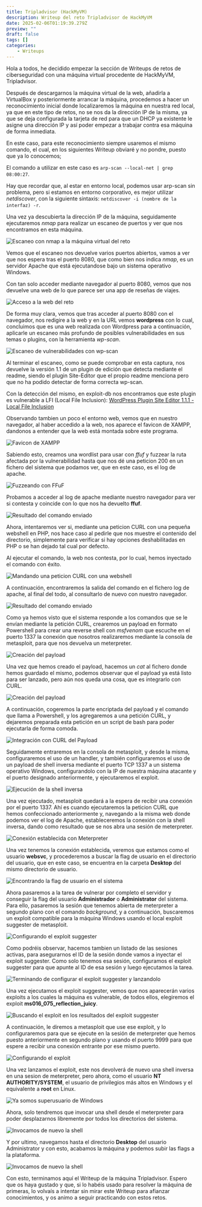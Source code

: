 ```yaml
---
title: Tripladvisor (HackMyVM)
description: Writeup del reto Tripladvisor de HackMyVM
date: 2025-02-06T01:19:39.279Z
preview: ""
draft: false
tags: []
categories:
    - Writeups
---
```

Hola a todos, he decidido empezar la sección de Writeups de retos de ciberseguridad con una máquina virtual procedente de HackMyVM, Tripladvisor. 

Después de descargarnos la máquina virtual de la web, añadirla a VirtualBox y posteriormente arrancar la máquina, procedemos a hacer un reconocimiento inicial donde localizaremos la máquina en nuestra red local, ya que en este tipo de retos, no se nos da la dirección IP de la misma, ya que se deja configurada la tarjeta de red para que un DHCP ya existente le asigne una dirección IP y así poder empezar a trabajar contra esa máquina de forma inmediata. 

En este caso, para este reconocimiento siempre usaremos el mismo comando, el cual, en los siguientes Writeup obviaré y no pondre, puesto que ya lo conocemos;

 El comando a utilizar en este caso es ```arp-scan --local-net | grep 08:00:27```. 

Hay que recordar que, al estar en entorno local, podemos usar arp-scan sin problema, pero si estamos en entorno corporativo, es mejor utilizar _netdiscover_, con la siguiente sintaxis: ```netdiscover -i (nombre de la interfaz) -r```.

Una vez ya descubierta la dirección IP de la máquina, seguidamente ejecutaremos _nmap_ para realizar un escaneo de puertos y ver que nos encontramos en esta máquina.

![Escaneo con nmap a la máquina virtual del reto](/img/tripl1.png)

Vemos que el escaneo nos devuelve varios puertos abiertos, vamos a ver que nos espera tras el puerto 8080, que como bien nos indica *nmap*, es un servidor Apache que está ejecutandose bajo un sistema operativo Windows. 

Con tan solo acceder mediante navegador al puerto 8080, vemos que nos devuelve una web de lo que parece ser una app de reseñas de viajes. 

![Acceso a la web del reto](/img/tripl2.png)

De forma muy clara, vemos que tras acceder al puerto 8080 con el navegador, nos redigire a la web y en la URL vemos **wordpress** con lo cual, concluimos que es una web realizada con Wordpress para a continuación, aplicarle un escaneo más profundo de posibles vulnerabilidades en sus temas o plugins, con la herramienta *wp-scan*.

![Escaneo de vulnerabilidades con wp-scan](/img/tripl3.png)

Al terminar el escaneo, como se puede comprobar en esta captura, nos devuelve la versión 1.1 de un plugin de edición que detecta mediante el readme, siendo el plugin Site-Editor que el propio readme menciona pero que no ha podido detectar de forma correcta wp-scan.

Con la detección del mismo, en exploit-db nos encontramos que este plugin es vulnerable a LFI (Local File Inclusion): [WordPress Plugin Site Editor 1.1.1 - Local File Inclusion](https://www.exploit-db.com/exploits/44340)

Observando tambien un poco el entorno web, vemos que en nuestro navegador, al haber accedido a la web, nos aparece el favicon de XAMPP, dandonos a entender que la web está montada sobre este programa.

![Favicon de XAMPP](/img/tripl4.png)

Sabiendo esto, creamos una wordlist para usar con *ffuf* y fuzzear la ruta afectada por la vulnerabilidad hasta que nos dé una peticion 200 en un fichero del sistema que podamos ver, que en este caso, es el log de apache. 

![Fuzzeando con FFuF](/img/tripl5.png)

Probamos a acceder al log de apache mediante nuestro navegador para ver si contesta y coincide con lo que nos ha devuelto **ffuf**.

![Resultado del comando enviado](/img/tripl6.png)

Ahora, intentaremos ver si, mediante una peticion CURL con una pequeña webshell en PHP, nos hace caso al pedirle que nos muestre el contenido del directorio, simplemente para verificar si hay opciones deshabilitadas en PHP o se han dejado tal cual por defecto. 

Al ejecutar el comando, la web nos contesta, por lo cual, hemos inyectado el comando con éxito. 

![Mandando una peticion CURL con una webshell](/img/tripl7.png)

A continuación, encontraremos la salida del comando en el fichero log de apache, al final del todo, al consultarlo de nuevo con nuestro navegador. 

![Resultado del comando enviado](/img/tripl8.png)

Como ya hemos visto que el sistema responde a los comandos que se le envían mediante la petición CURL, crearemos un payload en formato Powershell para crear una reverse shell con *msfvenom* que escuche en el puerto 1337 la conexión que nosotros realizaremos mediante la consola de metasploit, para que nos devuelva un meterpreter.

![Creación del payload](/img/tripl9.png)

Una vez que hemos creado el payload, hacemos un *cat* al fichero donde hemos guardado el mismo, podemos observar que el payload ya está listo para ser lanzado, pero aún nos queda una cosa, que es integrarlo con CURL. 

![Creación del payload](/img/tripl10.png)

A continuación, cogeremos la parte encriptada del payload y el comando que llama a Powershell, y los agregaremos a una petición CURL, y dejaremos preparada esta petición en un script de bash para poder ejecutarla de forma comoda. 

![Integración con CURL del Payload](/img/tripl11.png)

Seguidamente entraremos en la consola de metasploit, y desde la misma, configuraremos el uso de un handler, y también configuraremos el uso de un payload de shell inversa mediante el puerto TCP 1337 a un sistema operativo Windows, configurandolo con la IP de nuestra máquina atacante y el puerto designado anteriormente, y ejecutaremos el exploit. 

![Ejecución de la shell inversa](/img/tripl12.png)

Una vez ejecutado, metasploit quedará a la espera de recibir una conexión por el puerto 1337. Ahí es cuando ejecutaremos la peticion CURL que hemos confeccionado anteriormente y, navegando a la misma web donde podemos ver el log de Apache, estableceremos la conexión con la shell inversa, dando como resultado que se nos abra una sesión de meterpreter. 

![Conexión establecida con Meterpreter](/img/tripl13.png)

Una vez tenemos la conexión establecida, veremos que estamos como el usuario **websvc**, y procederemos a buscar la flag de usuario en el directorio del usuario, que en este caso, se encuentra en la carpeta **Desktop** del mismo directorio de usuario. 

![Encontrando la flag de usuario en el sistema](/img/tripl14.png)

Ahora pasaremos a la tarea de vulnerar por completo el servidor y conseguir la flag del usuario **Administrador** o **Administrator** del sistema. Para ello, pasaremos la sesión que tenemos abierta de meterpreter a segundo plano con el comando *background*, y a continuación, buscaremos un exploit compatible para la máquina Windows usando el local exploit suggester de metasploit. 

![Configurando el exploit suggester](/img/tripl15.png)

Como podréis observar, hacemos tambien un listado de las sesiones activas, para asegurarnos el ID de la sesión donde vamos a inyectar el exploit suggester. Como solo tenemos esa sesión, configuramos el exploit suggester para que apunte al ID de esa sesión y luego ejecutamos la tarea.

![Terminando de configurar el exploit suggester y lanzandolo ](/img/tripl16.png)

Una vez ejecutamos el exploit suggester, vemos que nos aparecerán varios exploits a los cuales la máquina es vulnerable, de todos ellos, elegiremos el exploit **ms016_075_reflection_juicy**.

![Buscando el exploit en los resultados del exploit suggester](/img/tripl17.png)

A continuación, le diremos a metasploit que use ese exploit, y lo configuraremos para que se ejecute en la sesión de meterpreter que hemos puesto anteriormente en segundo plano y usando el puerto 9999 para que espere a recibir una conexión entrante por ese mismo puerto. 

![Configurando el exploit](/img/tripl18.png)

Una vez lanzamos el exploit, este nos devolverá de nuevo una shell inversa en una sesion de meterpreter, pero ahora, como el usuario **NT AUTHORITY/SYSTEM**, el usuario de privilegios más altos en Windows y el equivalente a **root** en Linux. 

![Ya somos superusuario de Windows](/img/tripl19.png)

Ahora, solo tendremos que invocar una shell desde el meterpreter para poder desplazarnos libremente por todos los directorios del sistema.

![Invocamos de nuevo la shell](/img/tripl20.png)

Y por ultimo, navegamos hasta el directorio **Desktop** del usuario Administrator y con esto, acabamos la máquina y podemos subir las flags a la plataforma.

![Invocamos de nuevo la shell](/img/tripl21.png)

Con esto, terminamos aquí el Writeup de la máquina Tripladvisor. Espero que os haya gustado y que, si lo habéis usado para resolver la máquina de primeras, lo volvaís a intentar sin mirar este Writeup para afianzar conocimientos, y os animo a seguir practicando con estos retos.